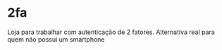# 2fa
Loja para trabalhar com autenticação de 2 fatores. Alternativa real para quem não possui um smartphone
